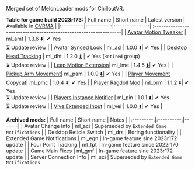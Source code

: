 Merged set of MelonLoader mods for ChilloutVR.

**Table for game build 2023r173:**
| Full name | Short name | Latest version | Available in [CVRMA](https://github.com/knah/CVRMelonAssistant) |
|:---------:|:----------:|:--------------:| :----------------------------------------------------------------|
| [Avatar Motion Tweaker](/ml_amt/README.md) | ml_amt | 1.3.6 [:arrow_down:](../../releases/latest/download/ml_amt.dll)| ✔ Yes<br>:hourglass: Update review |
| [Avatar Synced Look](/ml_asl/README.md) | ml_asl | 1.0.0 [:arrow_down:](../../releases/latest/download/ml_asl.dll)| ✔ Yes |
| [Desktop Head Tracking](/ml_dht/README.md) | ml_dht | 1.2.0 [:arrow_down:](../../releases/latest/download/ml_dht.dll) | ✔ Yes (`Retired` group)<br>:hourglass: Update review |
| [Leap Motion Extension](/ml_lme/README.md)| ml_lme | 1.4.5 [:arrow_down:](../../releases/latest/download/ml_lme.dll)| ✔ Yes |
| [Pickup Arm Movement](/ml_pam/README.md)| ml_pam | 1.0.9 [:arrow_down:](../../releases/latest/download/ml_pam.dll)| ✔ Yes |
| [Player Movement Copycat](/ml_pmc/README.md)| ml_pmc | 1.0.4 [:arrow_down:](../../releases/latest/download/ml_pmc.dll)| ✔ Yes |
| [Player Ragdoll Mod](/ml_prm/README.md) | ml_prm | 1.1.2 [:arrow_down:](../../releases/latest/download/ml_prm.dll)| ✔ Yes<br>:hourglass: Update review |
| [Players Instance Notifier](/ml_pin/README.md) | ml_pin | 1.0.1 [:arrow_down:](../../releases/latest/download/ml_ml_pin.dll)| ✔ Yes<br>:hourglass: Update review |
| [Vive Extended Input](/ml_vei/README.md) | ml_vei | 1.0.0 [:arrow_down:](../../releases/latest/download/ml_vei.dll)| ✔ Yes |

**Archived mods:**
| Full name | Short name | Notes |
|:---------:|:----------:|-------|
| Avatar Change Info | ml_aci | Superseded by `Extended Game Notifications` |
| Desktop Reticle Switch | ml_drs | Boring functionality |
| Extended Game Notifications | ml_egn | In-game feature sine 2023r172 update |
| Four Point Tracking | ml_fpt | In-game feature since 2022r170 update |
| Game Main Fixes | ml_gmf | In-game feature sine 2023r172 update |
| Server Connection Info | ml_sci | Superseded by `Extended Game Notifications`
